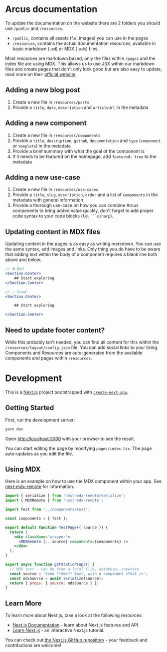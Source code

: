 # Arcus documentation

To update the documentation on the website there are 2 folders you should use `/public` and `/resources`.

- `/public`, contains all assets (f.e. images) you can use in the pages
- `/resources`, contains the actual documentation resources, available in basic markdown (`.md`) or MDX (`.mdx`) files.

Most resources are markdown based, only the files within `/pages` and the index file are using MDX. This allows us to use JSX within our markdown files and create pages that don't only look good but are also easy to update, read more on their [official website](https://mdxjs.com/).

## Adding a new blog post

1. Create a new file in `/resources/posts`
2. Provide a `title`, `date`, `description` and `articleUrl` in the metadata

## Adding a new component

1. Create a new file in `/resources/components`
2. Provide a `title`, `description`, `github`, `documentation` and `type` (`component` or `template`) in the metadata
3. Provide a brief summary with what the goal of the component is
4. If it needs to be featured on the homepage, add `featured: true` to the metadata

## Adding a new use-case

1. Create a new file in `/resources/use-cases`
2. Provide a `title`, `slug`, `description`, `order` and a list of `components` in the metadata with general information
3. Provide a thorough use-case on how you can combine Arcus components to bring added value quickly, don't forget to add proper code syntax to your code blocks (f.e. ` ```csharp `).

## Updating content in MDX files

Updating content in the pages is as easy as writing markdown. You can use the same syntax, add images and links. Only thing you do have to be aware that adding text within the body of a component requires a blank line both above and below.

```jsx
// ❌ Bad
<Section.Center>
    ## Start exploring
</Section.Center>

// ✅ Good
<Section.Center>

    ## Start exploring

</Section.Center>
```

## Need to update footer content?

While this probably isn't needed, you can find all content for this within the `/resources/layout/config.json` file. You can add social links to your liking. Components and Resources are auto-generated from the available components and pages within `/resources`.

# Development

This is a [Next.js](https://nextjs.org/) project bootstrapped with [`create-next-app`](https://github.com/vercel/next.js/tree/canary/packages/create-next-app).

## Getting Started

First, run the development server:

```bash
yarn dev
```

Open [http://localhost:3000](http://localhost:3000) with your browser to see the result.

You can start editing the page by modifying `pages/index.tsx`. The page auto-updates as you edit the file.

## Using MDX

Here is an example on how to use the MDX component within your app. See [next-mdx-remote](https://github.com/hashicorp/next-mdx-remote) for information.

```jsx
import { serialize } from 'next-mdx-remote/serialize';
import { MDXRemote } from 'next-mdx-remote';

import Test from '../components/test';

const components = { Test };

export default function TestPage({ source }) {
  return (
    <div className="wrapper">
      <MDXRemote {...source} components={components} />
    </div>
  );
}

export async function getStaticProps() {
  // MDX text - can be from a local file, database, anywhere
  const source = 'Some **mdx** text, with a component <Test />';
  const mdxSource = await serialize(source);
  return { props: { source: mdxSource } };
}
```

## Learn More

To learn more about Next.js, take a look at the following resources:

- [Next.js Documentation](https://nextjs.org/docs) - learn about Next.js features and API.
- [Learn Next.js](https://nextjs.org/learn) - an interactive Next.js tutorial.

You can check out [the Next.js GitHub repository](https://github.com/vercel/next.js/) - your feedback and contributions are welcome!
